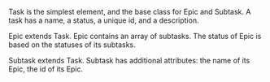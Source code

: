 Task is the simplest element, and the base class for Epic and Subtask. A task has a name, a status, a unique id, and a description.

Epic extends Task. Epic contains an array of subtasks. The status of Epic is based on the statuses of its subtasks. 

Subtask extends Task. Subtask has additional attributes: the name of its Epic, the id of its Epic.
